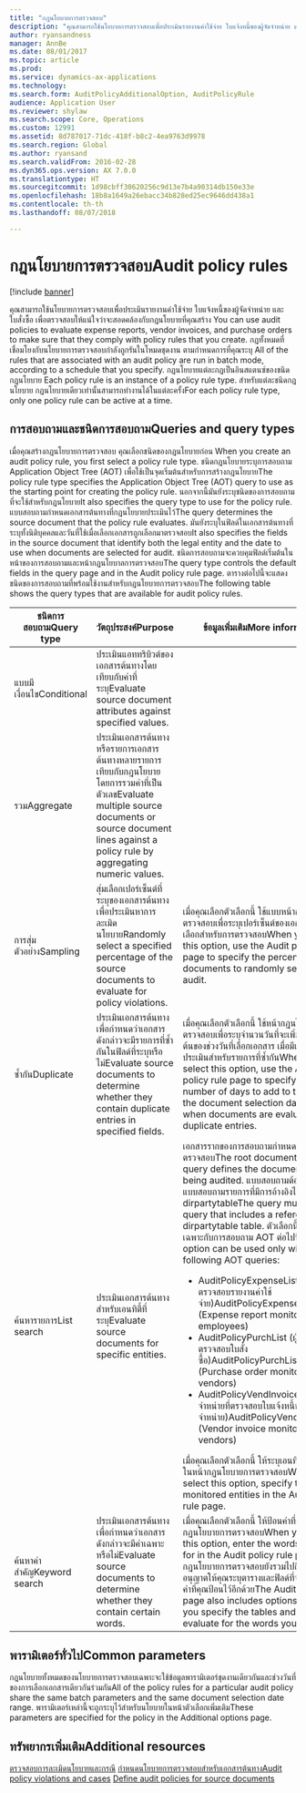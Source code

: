 ```yaml
---
title: "กฎนโยบายการตรวจสอบ"
description: "คุณสามารถใช้นโยบายการตรวจสอบเพื่อประเมินรายงานค่าใช้จ่าย ใบแจ้งหนี้ของผู้จัดจำหน่าย และใบสั่งซื้อ เพื่อตรวจสอบให้แน่ใจว่าจะสอดคล้องกับกฎนโยบายที่คุณสร้าง  กฎทั้งหมดที่เชื่อมโยงกับนโยบายการตรวจสอบกำลังถูกรันในโหมดชุดงาน ตามกำหนดการที่คุณระบุ   กฎนโยบายแต่ละกฎเป็นอินสแตนซ์ของชนิดกฎนโยบาย  สำหรับแต่ละชนิดกฎนโยบาย กฎนโยบายเดียวเท่านั้นสามารถทำงานได้ในแต่ละครั้ง"
author: ryansandness
manager: AnnBe
ms.date: 08/01/2017
ms.topic: article
ms.prod: 
ms.service: dynamics-ax-applications
ms.technology: 
ms.search.form: AuditPolicyAdditionalOption, AuditPolicyRule
audience: Application User
ms.reviewer: shylaw
ms.search.scope: Core, Operations
ms.custom: 12991
ms.assetid: 8d787017-71dc-418f-b8c2-4ea9763d9978
ms.search.region: Global
ms.author: ryansand
ms.search.validFrom: 2016-02-28
ms.dyn365.ops.version: AX 7.0.0
ms.translationtype: HT
ms.sourcegitcommit: 1d98cbff30620256c9d13e7b4a90314db150e33e
ms.openlocfilehash: 18b8a1649a26ebacc34b828ed25ec9646dd438a1
ms.contentlocale: th-th
ms.lasthandoff: 08/07/2018

---
```


# <a name="audit-policy-rules"></a><span data-ttu-id="04ec9-106">กฎนโยบายการตรวจสอบ</span><span class="sxs-lookup"><span data-stu-id="04ec9-106">Audit policy rules</span></span>

[!include [banner](../includes/banner.md)]

<span data-ttu-id="04ec9-107">คุณสามารถใช้นโยบายการตรวจสอบเพื่อประเมินรายงานค่าใช้จ่าย ใบแจ้งหนี้ของผู้จัดจำหน่าย และใบสั่งซื้อ เพื่อตรวจสอบให้แน่ใจว่าจะสอดคล้องกับกฎนโยบายที่คุณสร้าง </span><span class="sxs-lookup"><span data-stu-id="04ec9-107">You can use audit policies to evaluate expense reports, vendor invoices, and purchase orders to make sure that they comply with policy rules that you create.</span></span> <span data-ttu-id="04ec9-108">กฎทั้งหมดที่เชื่อมโยงกับนโยบายการตรวจสอบกำลังถูกรันในโหมดชุดงาน ตามกำหนดการที่คุณระบุ </span><span class="sxs-lookup"><span data-stu-id="04ec9-108">All of the rules that are associated with an audit policy are run in batch mode, according to a schedule that you specify.</span></span>  <span data-ttu-id="04ec9-109">กฎนโยบายแต่ละกฎเป็นอินสแตนซ์ของชนิดกฎนโยบาย </span><span class="sxs-lookup"><span data-stu-id="04ec9-109">Each policy rule is an instance of a policy rule type.</span></span> <span data-ttu-id="04ec9-110">สำหรับแต่ละชนิดกฎนโยบาย กฎนโยบายเดียวเท่านั้นสามารถทำงานได้ในแต่ละครั้ง</span><span class="sxs-lookup"><span data-stu-id="04ec9-110">For each policy rule type, only one policy rule can be active at a time.</span></span> 

<a name="queries-and-query-types"></a><span data-ttu-id="04ec9-111">การสอบถามและชนิดการสอบถาม</span><span class="sxs-lookup"><span data-stu-id="04ec9-111">Queries and query types</span></span>
-----------------------

<span data-ttu-id="04ec9-112">เมื่อคุณสร้างกฎนโยบายการตรวจสอบ คุณเลือกชนิดของกฎนโยบายก่อน </span><span class="sxs-lookup"><span data-stu-id="04ec9-112">When you create an audit policy rule, you first select a policy rule type.</span></span> <span data-ttu-id="04ec9-113">ชนิดกฎนโยบายระบุการสอบถาม Application Object Tree (AOT) เพื่อใช้เป็นจุดเริ่มต้นสำหรับการสร้างกฎนโยบาย</span><span class="sxs-lookup"><span data-stu-id="04ec9-113">The policy rule type specifies the Application Object Tree (AOT) query to use as the starting point for creating the policy rule.</span></span> <span data-ttu-id="04ec9-114">นอกจากนี้มันยังระบุชนิดของการสอบถามที่จะใช้สำหรับกฎนโยบาย</span><span class="sxs-lookup"><span data-stu-id="04ec9-114">It also specifies the query type to use for the policy rule.</span></span> <span data-ttu-id="04ec9-115">แบบสอบถามกำหนดเอกสารต้นทางที่กฎนโยบายประเมินไว้</span><span class="sxs-lookup"><span data-stu-id="04ec9-115">The query determines the source document that the policy rule evaluates.</span></span> <span data-ttu-id="04ec9-116">มันยังระบุในฟิลด์ในเอกสารต้นทางที่ระบุทั้งนิติบุคคลและวันที่ใช้เมื่อเลือกเอกสารถูกเลือกมาตรวจสอบ</span><span class="sxs-lookup"><span data-stu-id="04ec9-116">It also specifies the fields in the source document that identify both the legal entity and the date to use when documents are selected for audit.</span></span> <span data-ttu-id="04ec9-117">ชนิดการสอบถามจะควบคุมฟิลด์เริ่มต้นในหน้าของการสอบถามและหน้ากฏนโยบาลการตรวจสอบ</span><span class="sxs-lookup"><span data-stu-id="04ec9-117">The query type controls the default fields in the query page and in the Audit policy rule page.</span></span> <span data-ttu-id="04ec9-118">ตารางต่อไปนี้จะแสดงชนิดของการสอบถามที่พร้อมใช้งานสำหรับกฎนโยบายการตรวจสอบ</span><span class="sxs-lookup"><span data-stu-id="04ec9-118">The following table shows the query types that are available for audit policy rules.</span></span>

<table>
<colgroup>
<col width="33%" />
<col width="33%" />
<col width="33%" />
</colgroup>
<thead>
<tr class="header">
<th><span data-ttu-id="04ec9-119">ชนิดการสอบถาม</span><span class="sxs-lookup"><span data-stu-id="04ec9-119">Query type</span></span></th>
<th><span data-ttu-id="04ec9-120">วัตถุประสงค์</span><span class="sxs-lookup"><span data-stu-id="04ec9-120">Purpose</span></span></th>
<th><span data-ttu-id="04ec9-121">ข้อมูลเพิ่มเติม</span><span class="sxs-lookup"><span data-stu-id="04ec9-121">More information</span></span></th>
</tr>
</thead>
<tbody>
<tr class="odd">
<td><span data-ttu-id="04ec9-122">แบบมีเงื่อนไข</span><span class="sxs-lookup"><span data-stu-id="04ec9-122">Conditional</span></span></td>
<td><span data-ttu-id="04ec9-123">ประเมินแอททริบิวต์ของเอกสารต้นทางโดยเทียบกับค่าที่ระบุ</span><span class="sxs-lookup"><span data-stu-id="04ec9-123">Evaluate source document attributes against specified values.</span></span></td>
<td></td>
</tr>
<tr class="even">
<td><span data-ttu-id="04ec9-124">รวม</span><span class="sxs-lookup"><span data-stu-id="04ec9-124">Aggregate</span></span></td>
<td><span data-ttu-id="04ec9-125">ประเมินเอกสารต้นทางหรือรายการเอกสารต้นทางหลายรายการเทียบกับกฎนโยบาย โดยการรวมค่าที่เป็นตัวเลข</span><span class="sxs-lookup"><span data-stu-id="04ec9-125">Evaluate multiple source documents or source document lines against a policy rule by aggregating numeric values.</span></span></td>
<td></td>
</tr>
<tr class="odd">
<td><span data-ttu-id="04ec9-126">การสุ่มตัวอย่าง</span><span class="sxs-lookup"><span data-stu-id="04ec9-126">Sampling</span></span></td>
<td><span data-ttu-id="04ec9-127">สุ่มเลือกเปอร์เซ็นต์ที่ระบุของเอกสารต้นทางเพื่อประเมินหาการละเมิดนโยบาย</span><span class="sxs-lookup"><span data-stu-id="04ec9-127">Randomly select a specified percentage of the source documents to evaluate for policy violations.</span></span></td>
<td><span data-ttu-id="04ec9-128">เมื่อคุณเลือกตัวเลือกนี้ ใช้แบบหน้ากฎนโยบายการตรวจสอบเพื่อระบุเปอร์เซ็นต์ของเอกสารที่จะสุ่มเลือกสำหรับการตรวจสอบ</span><span class="sxs-lookup"><span data-stu-id="04ec9-128">When you select this option, use the Audit policy rule page to specify the percentage of documents to randomly select for audit.</span></span></td>
</tr>
<tr class="even">
<td><span data-ttu-id="04ec9-129">ซ้ำกัน</span><span class="sxs-lookup"><span data-stu-id="04ec9-129">Duplicate</span></span></td>
<td><span data-ttu-id="04ec9-130">ประเมินเอกสารต้นทางเพื่อกำหนดว่าเอกสารดังกล่าวจะมีรายการที่ซ้ำกันในฟิลด์ที่ระบุหรือไม่</span><span class="sxs-lookup"><span data-stu-id="04ec9-130">Evaluate source documents to determine whether they contain duplicate entries in specified fields.</span></span></td>
<td><span data-ttu-id="04ec9-131">เมื่อคุณเลือกตัวเลือกนี้ ใช้หน้ากฎนโยบายการตรวจสอบเพื่อระบุจำนวนวันที่จะเพิ่มลงในจุดเริ่มต้นของช่วงวันที่เลือกเอกสาร เมื่อมีเอกสารถูกประเมินสำหรับรายการที่ซ้ำกัน</span><span class="sxs-lookup"><span data-stu-id="04ec9-131">When you select this option, use the Audit policy rule page to specify the number of days to add to the start of the document selection date range when documents are evaluated for duplicate entries.</span></span></td>
</tr>
<tr class="odd">
<td><span data-ttu-id="04ec9-132">ค้นหารายการ</span><span class="sxs-lookup"><span data-stu-id="04ec9-132">List search</span></span></td>
<td><span data-ttu-id="04ec9-133">ประเมินเอกสารต้นทางสำหรับเอนทิตี้ที่ระบุ</span><span class="sxs-lookup"><span data-stu-id="04ec9-133">Evaluate source documents for specific entities.</span></span></td>
<td><span data-ttu-id="04ec9-134">เอกสารรากของการสอบถามกำหนดเอกสารที่จะถูกตรวจสอบ</span><span class="sxs-lookup"><span data-stu-id="04ec9-134">The root document of the query defines the document that is being audited.</span></span> <span data-ttu-id="04ec9-135">แบบสอบถามต้องเป็นแบบสอบถามรายการที่มีการอ้างอิงไปยังตาราง dirpartytable</span><span class="sxs-lookup"><span data-stu-id="04ec9-135">The query must be a list query that includes a reference to the dirpartytable table.</span></span> <span data-ttu-id="04ec9-136">ตัวเลือกนี้สามารถใช้ได้เฉพาะกับการสอบถาม AOT ต่อไปนี้:</span><span class="sxs-lookup"><span data-stu-id="04ec9-136">This option can be used only with the following AOT queries:</span></span>
<ul>
<li><span data-ttu-id="04ec9-137"><span class="ui">AuditPolicyExpenseList</span> (พนักงานที่ตรวจสอบรายงานค่าใช้จ่าย)</span><span class="sxs-lookup"><span data-stu-id="04ec9-137"><span class="ui">AuditPolicyExpenseList</span> (Expense report monitored employees)</span></span></li>
<li><span data-ttu-id="04ec9-138"><span class="ui">AuditPolicyPurchList</span> (ผู้จัดจำหน่ายที่ตรวจสอบใบสั่งซื้อ)</span><span class="sxs-lookup"><span data-stu-id="04ec9-138"><span class="ui">AuditPolicyPurchList</span> (Purchase order monitored vendors)</span></span></li>
<li><span data-ttu-id="04ec9-139"><span class="ui">AuditPolicyVendInvoiceList</span> (ผู้จัดจำหน่ายที่ตรวจสอบใบแจ้งหนี้ของผู้จัดจำหน่าย)</span><span class="sxs-lookup"><span data-stu-id="04ec9-139"><span class="ui">AuditPolicyVendInvoiceList</span> (Vendor invoice monitored vendors)</span></span></li>
</ul>
<span data-ttu-id="04ec9-140">เมื่อคุณเลือกตัวเลือกนี้ ให้ระบุเอนทิตี้ที่ตรวจสอบในหน้ากฏนโยบายการตรวจสอบ</span><span class="sxs-lookup"><span data-stu-id="04ec9-140">When you select this option, specify the monitored entities in the Audit policy rule page.</span></span></td>
</tr>
<tr class="even">
<td><span data-ttu-id="04ec9-141">ค้นหาคำสำคัญ</span><span class="sxs-lookup"><span data-stu-id="04ec9-141">Keyword search</span></span></td>
<td><span data-ttu-id="04ec9-142">ประเมินเอกสารต้นทางเพื่อกำหนดว่าเอกสารดังกล่าวจะมีคำเฉพาะหรือไม่</span><span class="sxs-lookup"><span data-stu-id="04ec9-142">Evaluate source documents to determine whether they contain certain words.</span></span></td>
<td><span data-ttu-id="04ec9-143">เมื่อคุณเลือกตัวเลือกนี้ ให้ป้อนคำที่ค้นหาในหน้ากฏนโยบายการตรวจสอบ</span><span class="sxs-lookup"><span data-stu-id="04ec9-143">When you select this option, enter the words to look for in the Audit policy rule page.</span></span> <span data-ttu-id="04ec9-144">หน้ากฎนโยบายการตรวจสอบยังรวมไปถึงตัวเลือกที่อนุญาตให้คุณระบุตารางและฟิลด์ที่จะประเมินหาคำที่คุณป้อนไว้อีกด้วย</span><span class="sxs-lookup"><span data-stu-id="04ec9-144">The Audit policy rule page also includes options that let you specify the tables and fields to evaluate for the words you entered.</span></span></td>
</tr>
</tbody>
</table>

## <a name="common-parameters"></a><span data-ttu-id="04ec9-145">พารามิเตอร์ทั่วไป</span><span class="sxs-lookup"><span data-stu-id="04ec9-145">Common parameters</span></span>
<span data-ttu-id="04ec9-146">กฎนโยบายทั้งหมดของนโยบายการตรวจสอบเฉพาะจะใช้ข้อมูลพารามิเตอร์ชุดงานเดียวกันและช่วงวันที่ของการเลือกเอกสารเดียวกันร่วมกัน</span><span class="sxs-lookup"><span data-stu-id="04ec9-146">All of the policy rules for a particular audit policy share the same batch parameters and the same document selection date range.</span></span> <span data-ttu-id="04ec9-147">พารามิเตอร์เหล่านี้จะถูกระบุไว้สำหรับนโยบายในหน้าตัวเลือกเพิ่มเติม</span><span class="sxs-lookup"><span data-stu-id="04ec9-147">These parameters are specified for the policy in the Additional options page.</span></span>



<a name="additional-resources"></a><span data-ttu-id="04ec9-148">ทรัพยากรเพิ่มเติม</span><span class="sxs-lookup"><span data-stu-id="04ec9-148">Additional resources</span></span>
--------

<span data-ttu-id="04ec9-149">[ตรวจสอบการละเมิดนโยบายและกรณี](audit-policy-violations-cases.md)
[กำหนดนโยบายการตรวจสอบสำหรับเอกสารต้นทาง](tasks/define-audit-policies-source-documents.md)</span><span class="sxs-lookup"><span data-stu-id="04ec9-149">[Audit policy violations and cases](audit-policy-violations-cases.md)
[Define audit policies for source documents](tasks/define-audit-policies-source-documents.md)</span></span>




